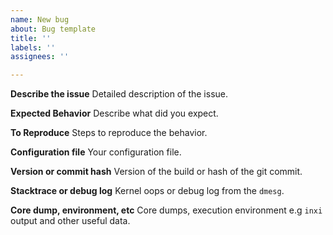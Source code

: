```yaml
---
name: New bug
about: Bug template
title: ''
labels: ''
assignees: ''

---
```


**Describe the issue**
Detailed description of the issue.

**Expected Behavior**
Describe what did you expect.

**To Reproduce**
Steps to reproduce the behavior.

**Configuration file**
Your configuration file.

**Version or commit hash**
Version of the build or hash of the git commit.

**Stacktrace or debug log**
Kernel oops or debug log from the `dmesg`.

**Core dump, environment, etc**
Core dumps, execution environment e.g `inxi` output and other useful data.

